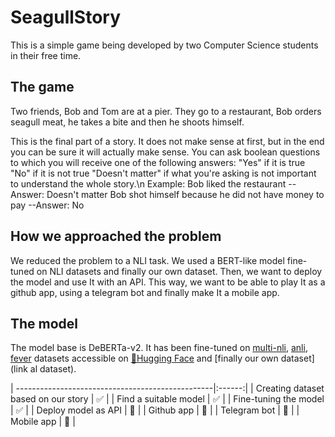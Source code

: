 # SeagullStory
This is a simple game being developed by two Computer Science students in their free time.

## The game
Two friends, Bob and Tom are at a pier. They go to a restaurant, Bob orders seagull meat, he takes a bite and then he shoots himself.

This is the final part of a story. It does not make sense at first, but in the end you can be sure it will actually make sense.
You can ask boolean questions to which you will receive one of the following answers: 
"Yes" if it is true
"No" if it is not true
"Doesn't matter" if what you're asking is not important to understand the whole story.\n
Example: Bob liked the restaurant                                   --Answer: Doesn't matter
         Bob shot himself because he did not have money to pay      --Answer: No

## How we approached the problem
We reduced the problem to a NLI task. We used a BERT-like model fine-tuned on NLI datasets and finally our own dataset. Then, we want to deploy the model 
and use It with an API. This way, we want to be able to play It as a github app, using a telegram bot and finally make It a mobile app.

## The model
The model base is DeBERTa-v2. It has been fine-tuned on [multi-nli](https://huggingface.co/datasets/multi_nli), [anli](https://huggingface.co/datasets/anli), 
[fever](https://huggingface.co/datasets/fever) datasets accessible on [🤗Hugging Face](https://huggingface.co/) and [finally our own dataset](link al dataset). 


| -------------------------------------------------|:------:|
| Creating dataset based on our story              |   ✅    |
| Find a suitable model                            |   ✅    |
| Fine-tuning the model                            |   ✅    |
| Deploy model as API                              |   🔲    |
| Github app                                       |   🔳    |
| Telegram bot                                     |   🔳    |
| Mobile app                                       |   🔳    |



